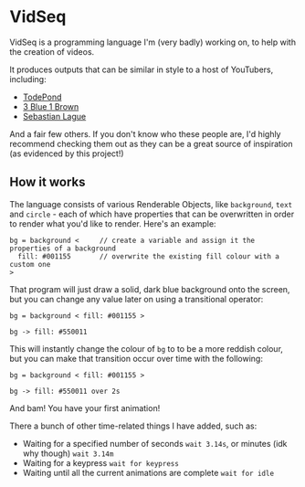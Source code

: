 # VidSeq

VidSeq is a programming language I'm (very badly) working on, to help with the creation of videos.

It produces outputs that can be similar in style to a host of YouTubers, including:
- [TodePond](https://www.youtube.com/c/TodePond)
- [3 Blue 1 Brown](https://www.youtube.com/channel/UCYO_jab_esuFRV4b17AJtAw)
- [Sebastian Lague](https://www.youtube.com/c/SebastianLague)

And a fair few others. If you don't know who these people are, I'd highly recommend checking them out as they can be a great source of inspiration (as evidenced by this project!)

## How it works

The language consists of various Renderable Objects, like `background`, `text` and `circle` - each of which have properties that can be overwritten in order to render what you'd like to render. Here's an example:

```
bg = background <     // create a variable and assign it the properties of a background
  fill: #001155       // overwrite the existing fill colour with a custom one
>
```

That program will just draw a solid, dark blue background onto the screen, but you can change any value later on using a transitional operator:

```
bg = background < fill: #001155 >

bg -> fill: #550011
```

This will instantly change the colour of `bg` to to be a more reddish colour, but you can make that transition occur over time with the following:

```
bg = background < fill: #001155 >

bg -> fill: #550011 over 2s
```

And bam! You have your first animation!

There a bunch of other time-related things I have added, such as:
- Waiting for a specified number of seconds `wait 3.14s`, or minutes (idk why though) `wait 3.14m`
- Waiting for a keypress `wait for keypress`
- Waiting until all the current animations are complete `wait for idle`

